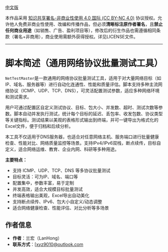 [中文版](Script%20Overview.md)

本作品采用 [知识共享署名-非商业性使用 4.0 国际 (CC BY-NC 4.0)](https://creativecommons.org/licenses/by-nc/4.0/deed.zh) 协议授权。允许他人免费非商业性使用、改编和传播作品，但必须**清晰标注原作者署名**，且**禁止任何商业用途**（如销售、广告、盈利项目等），修改后的衍生作品也需遵循相同条款（署名+非商用），商业使用需额外获得授权。详见LICENSE文件。

------

# 脚本简述（通用网络协议批量测试工具）

`NetTestMaster`是一款通用的网络协议批量测试工具，适用于对大量网络目标（如IP、域名、服务器等）进行自动化连通性、性能和质量评估。脚本支持多种主流网络协议（ICMP、UDP、TCP、DNS），可灵活配置测试参数，适应多种网络环境和测试需求。

用户可通过配置区自定义测试协议、目标、包大小、并发数、超时、测试次数等参数。脚本自动并发执行测试，统计每个目标的延迟、丢包率、收发包数、协议类型等关键指标。测试结果以美观的表格形式输出到终端，并可一键导出为格式化的Excel文件，便于归档和后续分析。

本工具不仅适用于DNS服务器，也适合对任意网络主机、服务端口进行批量健康检查、性能对比、网络质量监控等场景。支持IPv4/IPv6双栈，断点续传，目标自定义，适合网络运维、教育、企业内网、科研等多种用途。

**主要特点：**

- 支持 ICMP、UDP、TCP、DNS 等多协议批量测试
- 目标灵活：可为IP、域名、端口等
- 配置集中，参数丰富，易于定制
- 并发高效，适合大规模目标批量测试
- 终端表格输出美观，Excel导出自动美化
- 支持断点续传、IPv6、包大小自定义/动态调整
- 适合网络健康检查、性能评估、对比分析等多场景

## 作者信息

- **作者**：兰宏（LanHong）
- **联系方式**：[xyz9010@outlook.com
